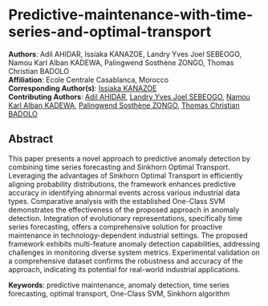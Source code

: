 # Predictive-maintenance-with-time-series-and-optimal-transport
**Authors**: Adil AHIDAR, Issiaka KANAZOE, Landry Yves Joel SEBEOGO, Namou Karl Alban KADEWA, Palingwend Sosthène ZONGO, Thomas Christian BADOLO  
**Affiliation**: Ecole Centrale Casablanca, Morocco  
**Corresponding Author(s)**: [Issiaka KANAZOE](mailto:issiaka.kanazoe@centrale-casablanca.ma)  
**Contributing Authors**: [Adil AHIDAR](mailto:adil.ahidar@centrale-casablanca.ma), [Landry Yves Joel SEBEOGO](mailto:landry.sebeogo@centrale-casablanca.ma), [Namou Karl Alban KADEWA](mailto:alban.kadewa@centrale-casablanca.ma), [Palingwend Sosthène ZONGO](mailto:sosthene.zongo@centrale-casablanca.ma), [Thomas Christian BADOLO](mailto:christian.badolo@centrale-casablanca.ma)  

## Abstract
This paper presents a novel approach to predictive anomaly detection by combining time series forecasting and Sinkhorn Optimal Transport. Leveraging the advantages of Sinkhorn Optimal Transport in efficiently aligning probability distributions, the framework enhances predictive accuracy in identifying abnormal events across various industrial data types. Comparative analysis with the established One-Class SVM demonstrates the effectiveness of the proposed approach in anomaly detection. Integration of evolutionary representations, specifically time series forecasting, offers a comprehensive solution for proactive maintenance in technology-dependent industrial settings. The proposed framework exhibits multi-feature anomaly detection capabilities, addressing challenges in monitoring diverse system metrics. Experimental validation on a comprehensive dataset confirms the robustness and accuracy of the approach, indicating its potential for real-world industrial applications.

**Keywords**: predictive maintenance, anomaly detection, time series forecasting, optimal transport, One-Class SVM, Sinkhorn algorithm

